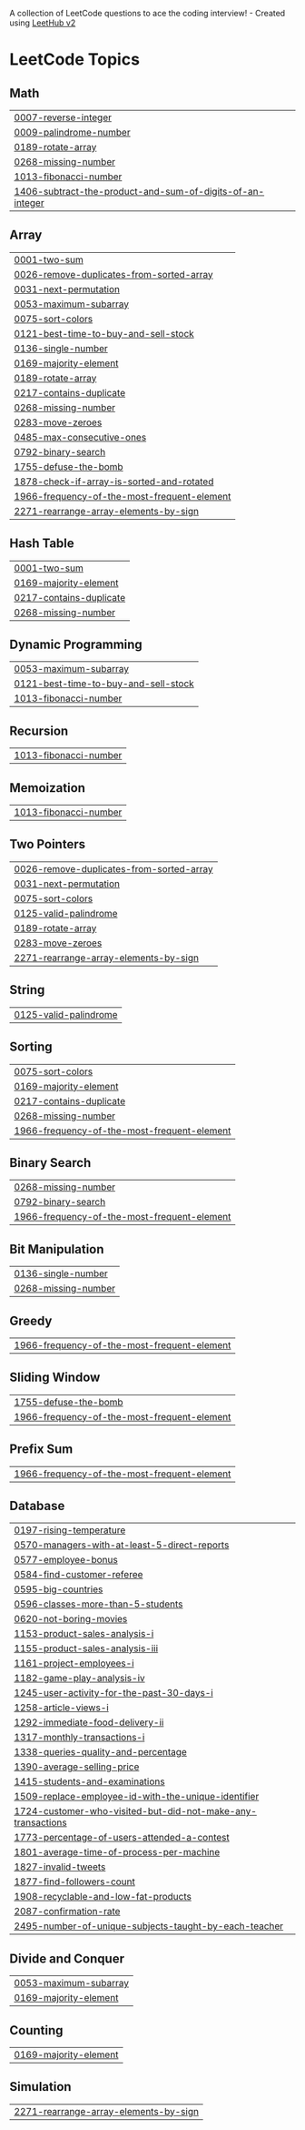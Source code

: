 A collection of LeetCode questions to ace the coding interview! - Created using [LeetHub v2](https://github.com/arunbhardwaj/LeetHub-2.0)
<!---LeetCode Topics Start-->
# LeetCode Topics
## Math
|  |
| ------- |
| [0007-reverse-integer](https://github.com/bmukesh23/DSA/tree/master/0007-reverse-integer) |
| [0009-palindrome-number](https://github.com/bmukesh23/DSA/tree/master/0009-palindrome-number) |
| [0189-rotate-array](https://github.com/bmukesh23/DSA/tree/master/0189-rotate-array) |
| [0268-missing-number](https://github.com/bmukesh23/DSA/tree/master/0268-missing-number) |
| [1013-fibonacci-number](https://github.com/bmukesh23/DSA/tree/master/1013-fibonacci-number) |
| [1406-subtract-the-product-and-sum-of-digits-of-an-integer](https://github.com/bmukesh23/DSA/tree/master/1406-subtract-the-product-and-sum-of-digits-of-an-integer) |
## Array
|  |
| ------- |
| [0001-two-sum](https://github.com/bmukesh23/DSA/tree/master/0001-two-sum) |
| [0026-remove-duplicates-from-sorted-array](https://github.com/bmukesh23/DSA/tree/master/0026-remove-duplicates-from-sorted-array) |
| [0031-next-permutation](https://github.com/bmukesh23/DSA/tree/master/0031-next-permutation) |
| [0053-maximum-subarray](https://github.com/bmukesh23/DSA/tree/master/0053-maximum-subarray) |
| [0075-sort-colors](https://github.com/bmukesh23/DSA/tree/master/0075-sort-colors) |
| [0121-best-time-to-buy-and-sell-stock](https://github.com/bmukesh23/DSA/tree/master/0121-best-time-to-buy-and-sell-stock) |
| [0136-single-number](https://github.com/bmukesh23/DSA/tree/master/0136-single-number) |
| [0169-majority-element](https://github.com/bmukesh23/DSA/tree/master/0169-majority-element) |
| [0189-rotate-array](https://github.com/bmukesh23/DSA/tree/master/0189-rotate-array) |
| [0217-contains-duplicate](https://github.com/bmukesh23/DSA/tree/master/0217-contains-duplicate) |
| [0268-missing-number](https://github.com/bmukesh23/DSA/tree/master/0268-missing-number) |
| [0283-move-zeroes](https://github.com/bmukesh23/DSA/tree/master/0283-move-zeroes) |
| [0485-max-consecutive-ones](https://github.com/bmukesh23/DSA/tree/master/0485-max-consecutive-ones) |
| [0792-binary-search](https://github.com/bmukesh23/DSA/tree/master/0792-binary-search) |
| [1755-defuse-the-bomb](https://github.com/bmukesh23/DSA/tree/master/1755-defuse-the-bomb) |
| [1878-check-if-array-is-sorted-and-rotated](https://github.com/bmukesh23/DSA/tree/master/1878-check-if-array-is-sorted-and-rotated) |
| [1966-frequency-of-the-most-frequent-element](https://github.com/bmukesh23/DSA/tree/master/1966-frequency-of-the-most-frequent-element) |
| [2271-rearrange-array-elements-by-sign](https://github.com/bmukesh23/DSA/tree/master/2271-rearrange-array-elements-by-sign) |
## Hash Table
|  |
| ------- |
| [0001-two-sum](https://github.com/bmukesh23/DSA/tree/master/0001-two-sum) |
| [0169-majority-element](https://github.com/bmukesh23/DSA/tree/master/0169-majority-element) |
| [0217-contains-duplicate](https://github.com/bmukesh23/DSA/tree/master/0217-contains-duplicate) |
| [0268-missing-number](https://github.com/bmukesh23/DSA/tree/master/0268-missing-number) |
## Dynamic Programming
|  |
| ------- |
| [0053-maximum-subarray](https://github.com/bmukesh23/DSA/tree/master/0053-maximum-subarray) |
| [0121-best-time-to-buy-and-sell-stock](https://github.com/bmukesh23/DSA/tree/master/0121-best-time-to-buy-and-sell-stock) |
| [1013-fibonacci-number](https://github.com/bmukesh23/DSA/tree/master/1013-fibonacci-number) |
## Recursion
|  |
| ------- |
| [1013-fibonacci-number](https://github.com/bmukesh23/DSA/tree/master/1013-fibonacci-number) |
## Memoization
|  |
| ------- |
| [1013-fibonacci-number](https://github.com/bmukesh23/DSA/tree/master/1013-fibonacci-number) |
## Two Pointers
|  |
| ------- |
| [0026-remove-duplicates-from-sorted-array](https://github.com/bmukesh23/DSA/tree/master/0026-remove-duplicates-from-sorted-array) |
| [0031-next-permutation](https://github.com/bmukesh23/DSA/tree/master/0031-next-permutation) |
| [0075-sort-colors](https://github.com/bmukesh23/DSA/tree/master/0075-sort-colors) |
| [0125-valid-palindrome](https://github.com/bmukesh23/DSA/tree/master/0125-valid-palindrome) |
| [0189-rotate-array](https://github.com/bmukesh23/DSA/tree/master/0189-rotate-array) |
| [0283-move-zeroes](https://github.com/bmukesh23/DSA/tree/master/0283-move-zeroes) |
| [2271-rearrange-array-elements-by-sign](https://github.com/bmukesh23/DSA/tree/master/2271-rearrange-array-elements-by-sign) |
## String
|  |
| ------- |
| [0125-valid-palindrome](https://github.com/bmukesh23/DSA/tree/master/0125-valid-palindrome) |
## Sorting
|  |
| ------- |
| [0075-sort-colors](https://github.com/bmukesh23/DSA/tree/master/0075-sort-colors) |
| [0169-majority-element](https://github.com/bmukesh23/DSA/tree/master/0169-majority-element) |
| [0217-contains-duplicate](https://github.com/bmukesh23/DSA/tree/master/0217-contains-duplicate) |
| [0268-missing-number](https://github.com/bmukesh23/DSA/tree/master/0268-missing-number) |
| [1966-frequency-of-the-most-frequent-element](https://github.com/bmukesh23/DSA/tree/master/1966-frequency-of-the-most-frequent-element) |
## Binary Search
|  |
| ------- |
| [0268-missing-number](https://github.com/bmukesh23/DSA/tree/master/0268-missing-number) |
| [0792-binary-search](https://github.com/bmukesh23/DSA/tree/master/0792-binary-search) |
| [1966-frequency-of-the-most-frequent-element](https://github.com/bmukesh23/DSA/tree/master/1966-frequency-of-the-most-frequent-element) |
## Bit Manipulation
|  |
| ------- |
| [0136-single-number](https://github.com/bmukesh23/DSA/tree/master/0136-single-number) |
| [0268-missing-number](https://github.com/bmukesh23/DSA/tree/master/0268-missing-number) |
## Greedy
|  |
| ------- |
| [1966-frequency-of-the-most-frequent-element](https://github.com/bmukesh23/DSA/tree/master/1966-frequency-of-the-most-frequent-element) |
## Sliding Window
|  |
| ------- |
| [1755-defuse-the-bomb](https://github.com/bmukesh23/DSA/tree/master/1755-defuse-the-bomb) |
| [1966-frequency-of-the-most-frequent-element](https://github.com/bmukesh23/DSA/tree/master/1966-frequency-of-the-most-frequent-element) |
## Prefix Sum
|  |
| ------- |
| [1966-frequency-of-the-most-frequent-element](https://github.com/bmukesh23/DSA/tree/master/1966-frequency-of-the-most-frequent-element) |
## Database
|  |
| ------- |
| [0197-rising-temperature](https://github.com/bmukesh23/DSA/tree/master/0197-rising-temperature) |
| [0570-managers-with-at-least-5-direct-reports](https://github.com/bmukesh23/DSA/tree/master/0570-managers-with-at-least-5-direct-reports) |
| [0577-employee-bonus](https://github.com/bmukesh23/DSA/tree/master/0577-employee-bonus) |
| [0584-find-customer-referee](https://github.com/bmukesh23/DSA/tree/master/0584-find-customer-referee) |
| [0595-big-countries](https://github.com/bmukesh23/DSA/tree/master/0595-big-countries) |
| [0596-classes-more-than-5-students](https://github.com/bmukesh23/DSA/tree/master/0596-classes-more-than-5-students) |
| [0620-not-boring-movies](https://github.com/bmukesh23/DSA/tree/master/0620-not-boring-movies) |
| [1153-product-sales-analysis-i](https://github.com/bmukesh23/DSA/tree/master/1153-product-sales-analysis-i) |
| [1155-product-sales-analysis-iii](https://github.com/bmukesh23/DSA/tree/master/1155-product-sales-analysis-iii) |
| [1161-project-employees-i](https://github.com/bmukesh23/DSA/tree/master/1161-project-employees-i) |
| [1182-game-play-analysis-iv](https://github.com/bmukesh23/DSA/tree/master/1182-game-play-analysis-iv) |
| [1245-user-activity-for-the-past-30-days-i](https://github.com/bmukesh23/DSA/tree/master/1245-user-activity-for-the-past-30-days-i) |
| [1258-article-views-i](https://github.com/bmukesh23/DSA/tree/master/1258-article-views-i) |
| [1292-immediate-food-delivery-ii](https://github.com/bmukesh23/DSA/tree/master/1292-immediate-food-delivery-ii) |
| [1317-monthly-transactions-i](https://github.com/bmukesh23/DSA/tree/master/1317-monthly-transactions-i) |
| [1338-queries-quality-and-percentage](https://github.com/bmukesh23/DSA/tree/master/1338-queries-quality-and-percentage) |
| [1390-average-selling-price](https://github.com/bmukesh23/DSA/tree/master/1390-average-selling-price) |
| [1415-students-and-examinations](https://github.com/bmukesh23/DSA/tree/master/1415-students-and-examinations) |
| [1509-replace-employee-id-with-the-unique-identifier](https://github.com/bmukesh23/DSA/tree/master/1509-replace-employee-id-with-the-unique-identifier) |
| [1724-customer-who-visited-but-did-not-make-any-transactions](https://github.com/bmukesh23/DSA/tree/master/1724-customer-who-visited-but-did-not-make-any-transactions) |
| [1773-percentage-of-users-attended-a-contest](https://github.com/bmukesh23/DSA/tree/master/1773-percentage-of-users-attended-a-contest) |
| [1801-average-time-of-process-per-machine](https://github.com/bmukesh23/DSA/tree/master/1801-average-time-of-process-per-machine) |
| [1827-invalid-tweets](https://github.com/bmukesh23/DSA/tree/master/1827-invalid-tweets) |
| [1877-find-followers-count](https://github.com/bmukesh23/DSA/tree/master/1877-find-followers-count) |
| [1908-recyclable-and-low-fat-products](https://github.com/bmukesh23/DSA/tree/master/1908-recyclable-and-low-fat-products) |
| [2087-confirmation-rate](https://github.com/bmukesh23/DSA/tree/master/2087-confirmation-rate) |
| [2495-number-of-unique-subjects-taught-by-each-teacher](https://github.com/bmukesh23/DSA/tree/master/2495-number-of-unique-subjects-taught-by-each-teacher) |
## Divide and Conquer
|  |
| ------- |
| [0053-maximum-subarray](https://github.com/bmukesh23/DSA/tree/master/0053-maximum-subarray) |
| [0169-majority-element](https://github.com/bmukesh23/DSA/tree/master/0169-majority-element) |
## Counting
|  |
| ------- |
| [0169-majority-element](https://github.com/bmukesh23/DSA/tree/master/0169-majority-element) |
## Simulation
|  |
| ------- |
| [2271-rearrange-array-elements-by-sign](https://github.com/bmukesh23/DSA/tree/master/2271-rearrange-array-elements-by-sign) |
<!---LeetCode Topics End-->